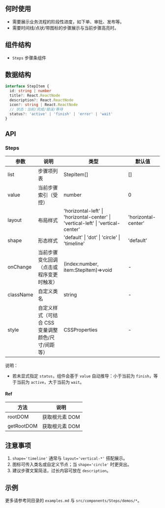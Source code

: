 ## 何时使用

- 需要展示业务流程的阶段性进度，如下单、审批、发布等。
- 需要时间线/点状/带图标的步骤展示与当前步骤高亮时。

## 组件结构

- `Steps` 步骤条组件

## 数据结构

```ts
interface StepItem {
  id: string | number
  title?: React.ReactNode
  description?: React.ReactNode
  icon?: string | React.ReactNode
  // 状态：当前/完成/错误/等待
  status?: 'active' | 'finish' | 'error' | 'wait'
}
```

## API

### Steps

| 参数      | 说明                                              | 类型                                                                             | 默认值              |
| --------- | ------------------------------------------------- | -------------------------------------------------------------------------------- | ------------------- |
| list      | 步骤项列表                                        | StepItem[]                                                                       | []                  |
| value     | 当前步骤索引（受控）                              | number                                                                           | 0                   |
| layout    | 布局样式                                          | 'horizontal-left' \| 'horizontal-center' \| 'vertical-left' \| 'vertical-center' | 'horizontal-center' |
| shape     | 形态样式                                          | 'default' \| 'dot' \| 'circle' \| 'timeline'                                     | 'default'           |
| onChange  | 当前步骤变化回调（点击或程序变更时触发）          | (index:number, item:StepItem)=>void                                              | -                   |
| className | 自定义类名                                        | string                                                                           | -                   |
| style     | 自定义样式（可结合 CSS 变量调整颜色/尺寸/间距等） | CSSProperties                                                                    | -                   |

说明：

- 若未显式指定 `status`，组件会基于 `value` 自动推导：小于当前为 `finish`，等于当前为 `active`，大于当前为 `wait`。

#### Ref

| 方法       | 说明           |
| ---------- | -------------- |
| rootDOM    | 获取根元素 DOM |
| getRootDOM | 获取根元素 DOM |

## 注意事项

1. `shape='timeline'` 通常与 `layout='vertical-*'` 搭配展示。
2. 图标可传入类名或自定义节点；当 `shape='circle'` 时更突出。
3. 建议步骤文案简洁，过长内容可放在 `description`。

## 示例

更多请参考同目录的 `examples.md` 与 `src/components/Steps/demos/*`。
